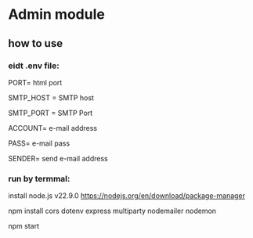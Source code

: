 # Admin module

## how to use

### eidt .env file:

PORT= html port

SMTP_HOST = SMTP host

SMTP_PORT = SMTP Port

ACCOUNT= e-mail address

PASS= e-mail pass

SENDER= send e-mail address

### run by termmal:

install node.js v22.9.0 https://nodejs.org/en/download/package-manager

npm install cors dotenv express multiparty nodemailer nodemon

npm start
